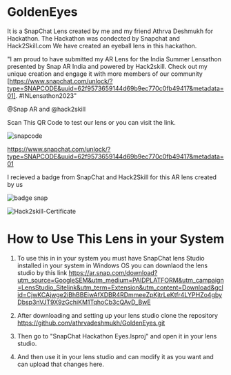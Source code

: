 # GoldenEyes
It is a SnapChat Lens created by me and my friend Athrva Deshmukh for Hackathon.
The Hackathon was condected by Snapchat and Hack2Skill.com
We have created an eyeball lens in this hackathon.

"I am proud to have submitted my AR Lens for the India Summer Lensathon presented by Snap AR India and powered by Hack2skill. Check out my unique creation and engage it with more members of our community [https://www.snapchat.com/unlock/?type=SNAPCODE&uuid=62f9573659144d69b9ec770c0fb49417&metadata=01]. #INLensathon2023"

@Snap AR and @hack2skill

Scan This QR Code to test our lens or you can visit the link.

![snapcode](https://github.com/athrvadeshmukh/GoldenEyes/assets/112002659/60410550-c949-47a5-874f-1525bed0847b)

https://www.snapchat.com/unlock/?type=SNAPCODE&uuid=62f9573659144d69b9ec770c0fb49417&metadata=01


I recieved a badge from SnapChat and Hack2Skill for this AR lens created by us

![badge snap](https://github.com/athrvadeshmukh/GoldenEyes/assets/112002659/4b034ad5-aef1-4712-9d63-ae92d89374fe)



![Hack2skill-Certificate](https://github.com/masterujjval/snap_lens/assets/64778409/2440b29f-058c-41a6-8023-50f349a45fe5)





# **How to Use This Lens in your System** 
                                                   
                                                   
1) To use this in in your system you must have SnapChat lens Studio installed in your system in Windows OS you can downlaod the lens studio by this link 
https://ar.snap.com/download?utm_source=GoogleSEM&utm_medium=PAIDPLATFORM&utm_campaign=LensStudio_Sitelink&utm_term=Extension&utm_content=Download&gclid=CjwKCAjwge2iBhBBEiwAfXDBR4RDmmeeZpKjtrLeKtfr4LYPHZo4gbyDbsp3nVJT9X9zGchiKM1TqhoCb3cQAvD_BwE

2) After downloading and setting up your lens studio clone the repository https://github.com/athrvadeshmukh/GoldenEyes.git
3) Then go to "SnapChat Hackathon Eyes.lsproj" and open it in your lens studio.
4) And then use it in your lens studio and can modify it as you want and can upload that changes here.
